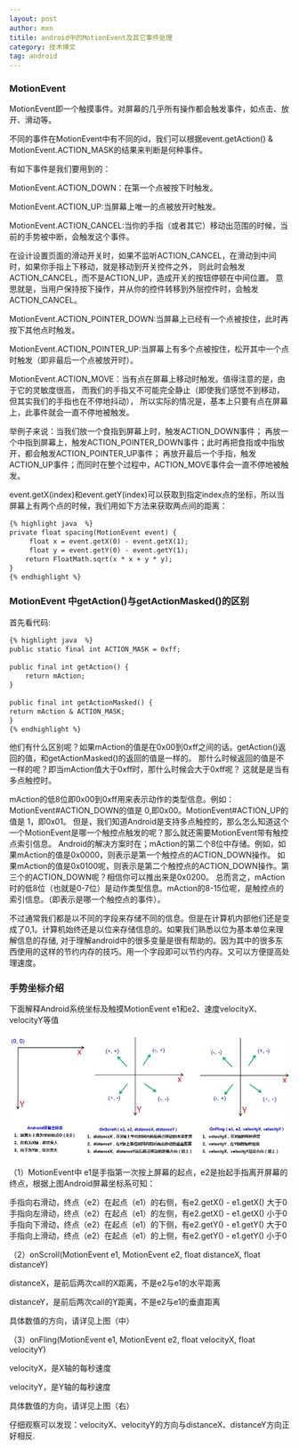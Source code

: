```yaml
---
layout: post
author: mxn
titile: android中的MotionEvent及其它事件处理
category: 技术博文
tag: android
---
```


### MotionEvent

MotionEvent即一个触摸事件。对屏幕的几乎所有操作都会触发事件，如点击、放开、滑动等。

不同的事件在MotionEvent中有不同的id，我们可以根据event.getAction() & MotionEvent.ACTION_MASK的结果来判断是何种事件。

有如下事件是我们要用到的：

MotionEvent.ACTION_DOWN：在第一个点被按下时触发。

MotionEvent.ACTION_UP:当屏幕上唯一的点被放开时触发。

MotionEvent.ACTION_CANCEL:当你的手指（或者其它）移动出范围的时候，当前的手势被中断，会触发这个事件。

在设计设置页面的滑动开关时，如果不监听ACTION_CANCEL，在滑动到中间时，如果你手指上下移动，就是移动到开关控件之外，
则此时会触发ACTION_CANCEL，而不是ACTION_UP，造成开关的按钮停顿在中间位置。
意思就是，当用户保持按下操作，并从你的控件转移到外层控件时，会触发ACTION_CANCEL。

MotionEvent.ACTION_POINTER_DOWN:当屏幕上已经有一个点被按住，此时再按下其他点时触发。

MotionEvent.ACTION_POINTER_UP:当屏幕上有多个点被按住，松开其中一个点时触发（即非最后一个点被放开时）。

MotionEvent.ACTION_MOVE：当有点在屏幕上移动时触发。值得注意的是，由于它的灵敏度很高，
而我们的手指又不可能完全静止（即使我们感觉不到移动，但其实我们的手指也在不停地抖动），
所以实际的情况是，基本上只要有点在屏幕上，此事件就会一直不停地被触发。

举例子来说：当我们放一个食指到屏幕上时，触发ACTION_DOWN事件；
再放一个中指到屏幕上，触发ACTION_POINTER_DOWN事件；此时再把食指或中指放开，都会触发ACTION_POINTER_UP事件；
再放开最后一个手指，触发ACTION_UP事件；而同时在整个过程中，ACTION_MOVE事件会一直不停地被触发。

event.getX(index)和event.getY(index)可以获取到指定index点的坐标，所以当屏幕上有两个点的时候，我们用如下方法来获取两点间的距离：

    {% highlight java  %}
    private float spacing(MotionEvent event) {
         float x = event.getX(0) - event.getX(1);
         float y = event.getY(0) - event.getY(1);
        return FloatMath.sqrt(x * x + y * y);
    }
    {% endhighlight %}

<!-- more -->

### MotionEvent 中getAction()与getActionMasked()的区别

首先看代码:

    {% highlight java  %}
    public static final int ACTION_MASK = 0xff;

    public final int getAction() {
        return mAction;
    }

    public final int getActionMasked() {
    return mAction & ACTION_MASK;
    }
    {% endhighlight %}

他们有什么区别呢？如果mAction的值是在0x00到0xff之间的话。getAction()返回的值，和getActionMasked()的返回的值是一样的。
那什么时候返回的值是不一样的呢？即当mAction值大于0xff时，那什么时候会大于0xff呢？
这就是是当有多点触控时。

mAction的低8位即0x00到0xff用来表示动作的类型信息。例如：MotionEvent#ACTION_DOWN的值是 0,即0x00。MotionEvent#ACTION_UP的值是 1，即0x01。
但是，我们知道Android是支持多点触控的，那么怎么知道这个一个MotionEvent是哪一个触控点触发的呢？那么就还需要MotionEvent带有触控点索引信息。
Android的解决方案时在；mAction的第二个8位中存储。例如，如果mAction的值是0x0000，则表示是第一个触控点的ACTION_DOWN操作。
如果mAction的值是0x0100呢，则表示是第二个触控点的ACTION_DOWN操作。第三个的ACTION_DOWN呢？相信你可以推出来是0x0200。
总而言之，mAction时的低8位（也就是0-7位）是动作类型信息。mAction的8-15位呢，是触控点的索引信息。（即表示是哪一个触控点的事件）。

不过通常我们都是以不同的字段来存储不同的信息。但是在计算机内部他们还是变成了0,1。计算机始终还是以位来存储信息的。如果我们熟悉以位为基本单位来理解信息的存储,
对于理解android中的很多变量是很有帮助的。因为其中的很多东西使用的这样的节约内存的技巧。用一个字段即可以节约内存。又可以方便提高处理速度。

### 手势坐标介绍

下面解释Android系统坐标及触摸MotionEvent e1和e2、速度velocityX、velocityY等值

![](https://raw.githubusercontent.com/mxn21/mxn21.github.io/master/public/img/img29.jpg)

（1）MotionEvent中 e1是手指第一次按上屏幕的起点，e2是抬起手指离开屏幕的终点，根据上图Android屏幕坐标系可知：

手指向右滑动，终点（e2）在起点（e1）的右侧，有e2.getX() - e1.getX() 大于0
手指向左滑动，终点（e2）在起点（e1）的左侧，有e2.getX() - e1.getX() 小于0
手指向下滑动，终点（e2）在起点（e1）的下侧，有e2.getY() - e1.getY() 大于0
手指向上滑动，终点（e2）在起点（e1）的上侧，有e2.getY() - e1.getY() 小于0

 （2）onScroll(MotionEvent e1, MotionEvent e2, float distanceX, float distanceY)

distanceX，是前后两次call的X距离，不是e2与e1的水平距离

distanceY，是前后两次call的Y距离，不是e2与e1的垂直距离

具体数值的方向，请详见上图（中）

 （3）onFling(MotionEvent e1, MotionEvent e2, float velocityX, float velocityY)

velocityX，是X轴的每秒速度

velocityY，是Y轴的每秒速度

具体数值的方向，请详见上图（右）

仔细观察可以发现：velocityX、velocityY的方向与distanceX、distanceY方向正好相反.

